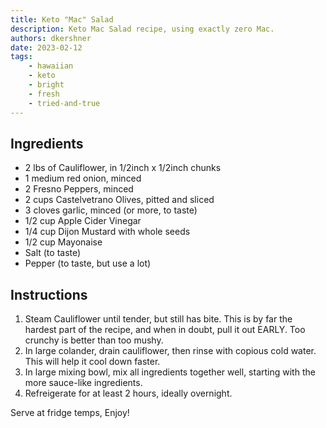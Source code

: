 ```yaml
---
title: Keto "Mac" Salad
description: Keto Mac Salad recipe, using exactly zero Mac.
authors: dkershner
date: 2023-02-12
tags:
    - hawaiian
    - keto
    - bright
    - fresh
    - tried-and-true
---
```


## Ingredients

-   2 lbs of Cauliflower, in 1/2inch x 1/2inch chunks
-   1 medium red onion, minced
-   2 Fresno Peppers, minced
-   2 cups Castelvetrano Olives, pitted and sliced
-   3 cloves garlic, minced (or more, to taste)
-   1/2 cup Apple Cider Vinegar
-   1/4 cup Dijon Mustard with whole seeds
-   1/2 cup Mayonaise
-   Salt (to taste)
-   Pepper (to taste, but use a lot)

## Instructions

1. Steam Cauliflower until tender, but still has bite. This is by far the hardest part of the recipe, and when in doubt, pull it out EARLY. Too crunchy is better than too mushy.
2. In large colander, drain cauliflower, then rinse with copious cold water. This will help it cool down faster.
3. In large mixing bowl, mix all ingredients together well, starting with the more sauce-like ingredients.
4. Refreigerate for at least 2 hours, ideally overnight.

Serve at fridge temps, Enjoy!
